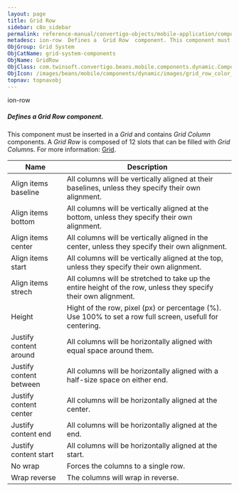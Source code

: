 ```yaml
---
layout: page
title: Grid Row
sidebar: c8o_sidebar
permalink: reference-manual/convertigo-objects/mobile-application/components/grid-system-components/grid-row/
metadesc: ion-row  Defines a  Grid Row  component. This component must be inserted in a  Grid  and contains  Grid Column  components. A  Grid Row  is composed o
ObjGroup: Grid System
ObjCatName: grid-system-components
ObjName: GridRow
ObjClass: com.twinsoft.convertigo.beans.mobile.components.dynamic.ComponentManager$1
ObjIcon: /images/beans/mobile/components/dynamic/images/grid_row_color_32x32.png
topnav: topnavobj
---
```

ion-row
##### Defines a <i>Grid Row</i> component.
This component must be inserted in a <i>Grid</i> and contains <i>Grid Column</i> components.
A <i>Grid Row</i> is composed of 12 slots that can be filled with <i>Grid Column</i>s.
 For more information: <a href='https://ionicframework.com/docs/v3/components/#grid' target='_blank'>Grid</a>.

Name | Description 
--- | ---
Align items baseline | All columns will be vertically aligned at their baselines, unless they specify their own alignment.
Align items bottom | All columns will be vertically aligned at the bottom, unless they specify their own alignment.
Align items center | All columns will be vertically aligned in the center, unless they specify their own alignment.
Align items start | All columns will be vertically aligned at the top, unless they specify their own alignment.
Align items strech | All columns will be stretched to take up the entire height of the row, unless they specify their own alignment.
Height | Hight of the row, pixel (px) or percentage (%). Use 100% to set a row full screen, usefull for centering.
Justify content around | All columns will be horizontally aligned with equal space around them.
Justify content between | All columns will be horizontally aligned with a half-size space on either end.
Justify content center | All columns will be horizontally aligned at the center.
Justify content end | All columns will be horizontally aligned at the end.
Justify content start | All columns will be horizontally aligned at the start.
No wrap | Forces the columns to a single row.
Wrap reverse | The columns will wrap in reverse.

